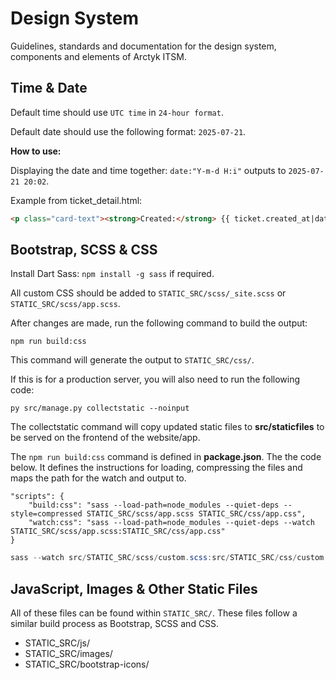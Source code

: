 # Design System

Guidelines, standards and documentation for the design system, components and elements of Arctyk ITSM.


## Time & Date

Default time should use `UTC time` in `24-hour format`.

Default date should use the following format: `2025-07-21`.

**How to use:**

Displaying the date and time together: `date:"Y-m-d H:i"` outputs to `2025-07-21 20:02`.

Example from ticket_detail.html: 

```html
<p class="card-text"><strong>Created:</strong> {{ ticket.created_at|date:"M d, Y h:i a" }}</p>
```


## Bootstrap, SCSS & CSS
Install Dart Sass: `npm install -g sass` if required.

All custom CSS should be added to `STATIC_SRC/scss/_site.scss` or `STATIC_SRC/scss/app.scss`.

After changes are made, run the following command to build the output:

`npm run build:css`

This command will generate the output to `STATIC_SRC/css/`.

If this is for a production server, you will also need to run the following code:

`py src/manage.py collectstatic --noinput`

The collectstatic command will copy updated static files to **src/staticfiles** to be served on the frontend of the website/app.

The `npm run build:css` command is defined in **package.json**. The the code below. It defines the instructions for loading, compressing the files and maps the path for the watch and output to.

```
"scripts": {
    "build:css": "sass --load-path=node_modules --quiet-deps --style=compressed STATIC_SRC/scss/app.scss STATIC_SRC/css/app.css",
    "watch:css": "sass --load-path=node_modules --quiet-deps --watch STATIC_SRC/scss/app.scss:STATIC_SRC/css/app.css"
}

```

```PowerShell
sass --watch src/STATIC_SRC/scss/custom.scss:src/STATIC_SRC/css/custom.css
```

## JavaScript, Images & Other Static Files

All of these files can be found within `STATIC_SRC/`. These files follow a similar build process as Bootstrap, SCSS and CSS. 

- STATIC_SRC/js/ 
- STATIC_SRC/images/
- STATIC_SRC/bootstrap-icons/